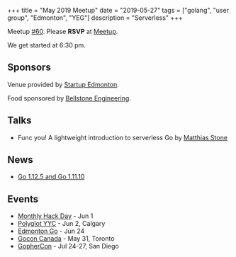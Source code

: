 +++
title = "May 2019 Meetup"
date = "2019-05-27"
tags = ["golang", "user group", "Edmonton", "YEG"]
description = "Serverless"
+++

Meetup [#60](https://github.com/edmontongo/presentations/issues/100). Please **RSVP** at [Meetup](https://www.meetup.com/startupedmonton/events/bclwwpyzhbkc/).

We get started at 6:30 pm.

## Sponsors

Venue provided by [Startup Edmonton](https://www.startupedmonton.com/).

Food sponsored by [Bellstone Engineering](https://bellstone.ca/). 

## Talks

* Func you! A lightweight introduction to serverless Go by [Matthias Stone](https://github.com/matthias-stone)

## News

* [Go 1.12.5 and Go 1.11.10](https://groups.google.com/forum/#!topic/golang-announce/GhnThAAITFI)

## Events

* [Monthly Hack Day](https://www.meetup.com/startupedmonton/events/rrntrqyzjbcb/) - Jun 1
* [Polyglot YYC](https://polyglotyyc.ca/) - Jun 2, Calgary
* [Edmonton Go](https://www.meetup.com/startupedmonton/events/bclwwpyzjbgc/) - Jun 24
* [Gocon Canada](https://gocon.ca/) - May 31, Toronto
* [GopherCon](https://www.gophercon.com/) - Jul 24-27, San Diego

